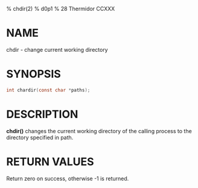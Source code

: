 % chdir(2)
% d0p1
% 28 Thermidor CCXXX

# NAME

chdir - change current working directory

# SYNOPSIS

```c
int chardir(const char *paths);
```

# DESCRIPTION

**chdir()** changes the current working directory of the calling process to the directory specified in path.

# RETURN VALUES

Return zero on success, otherwise -1 is returned.
